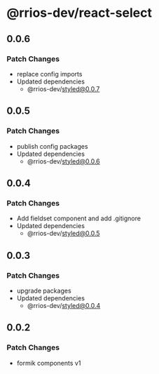 # @rrios-dev/react-select

## 0.0.6

### Patch Changes

- replace config imports
- Updated dependencies
  - @rrios-dev/styled@0.0.7

## 0.0.5

### Patch Changes

- publish config packages
- Updated dependencies
  - @rrios-dev/styled@0.0.6

## 0.0.4

### Patch Changes

- Add fieldset component and add .gitignore
- Updated dependencies
  - @rrios-dev/styled@0.0.5

## 0.0.3

### Patch Changes

- upgrade packages
- Updated dependencies
  - @rrios-dev/styled@0.0.4

## 0.0.2

### Patch Changes

- formik components v1
